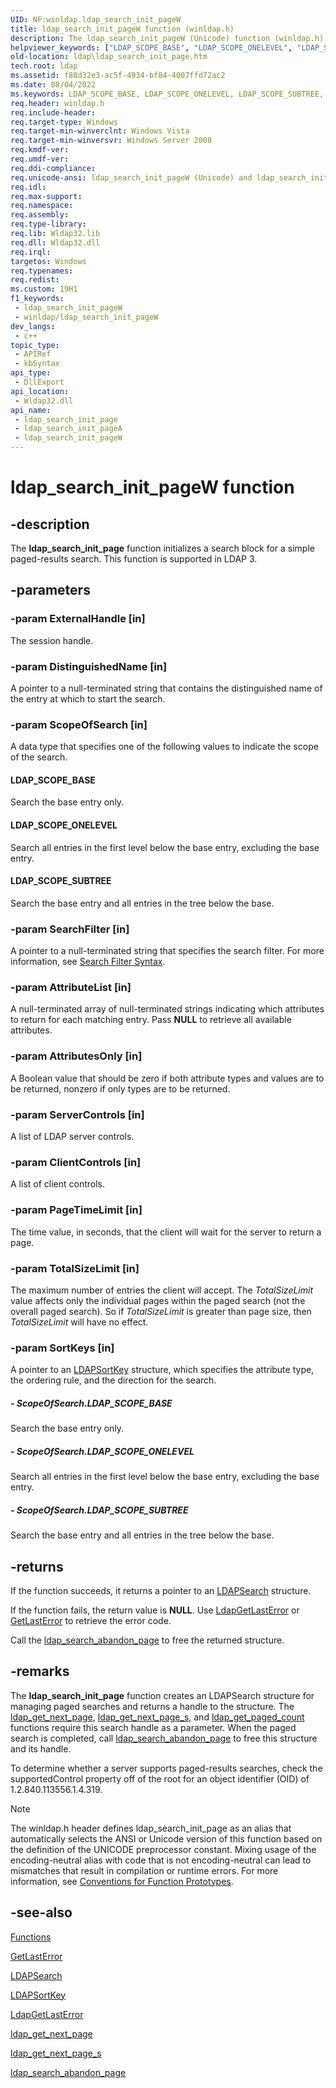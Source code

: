 ```yaml
---
UID: NF:winldap.ldap_search_init_pageW
title: ldap_search_init_pageW function (winldap.h)
description: The ldap_search_init_pageW (Unicode) function (winldap.h) initializes a search block for a simple paged-results search.
helpviewer_keywords: ["LDAP_SCOPE_BASE", "LDAP_SCOPE_ONELEVEL", "LDAP_SCOPE_SUBTREE", "_ldap_ldap_search_init_page", "ldap.ldap__search__init__page", "ldap.ldap_search_init_page", "ldap_search_init_page", "ldap_search_init_page function [LDAP]", "ldap_search_init_pageW", "winldap/ldap_search_init_page", "winldap/ldap_search_init_pageW"]
old-location: ldap\ldap_search_init_page.htm
tech.root: ldap
ms.assetid: f88d32e3-ac5f-4934-bf84-4007ffd72ac2
ms.date: 08/04/2022
ms.keywords: LDAP_SCOPE_BASE, LDAP_SCOPE_ONELEVEL, LDAP_SCOPE_SUBTREE, _ldap_ldap_search_init_page, ldap.ldap__search__init__page, ldap.ldap_search_init_page, ldap_search_init_page, ldap_search_init_page function [LDAP], ldap_search_init_pageA, ldap_search_init_pageW, winldap/ldap_search_init_page, winldap/ldap_search_init_pageA, winldap/ldap_search_init_pageW
req.header: winldap.h
req.include-header: 
req.target-type: Windows
req.target-min-winverclnt: Windows Vista
req.target-min-winversvr: Windows Server 2008
req.kmdf-ver: 
req.umdf-ver: 
req.ddi-compliance: 
req.unicode-ansi: ldap_search_init_pageW (Unicode) and ldap_search_init_pageA (ANSI)
req.idl: 
req.max-support: 
req.namespace: 
req.assembly: 
req.type-library: 
req.lib: Wldap32.lib
req.dll: Wldap32.dll
req.irql: 
targetos: Windows
req.typenames: 
req.redist: 
ms.custom: 19H1
f1_keywords:
 - ldap_search_init_pageW
 - winldap/ldap_search_init_pageW
dev_langs:
 - c++
topic_type:
 - APIRef
 - kbSyntax
api_type:
 - DllExport
api_location:
 - Wldap32.dll
api_name:
 - ldap_search_init_page
 - ldap_search_init_pageA
 - ldap_search_init_pageW
---
```


# ldap_search_init_pageW function


## -description

The <b>ldap_search_init_page</b> function initializes a search block for a simple paged-results search. This function is supported in LDAP 3.

## -parameters

### -param ExternalHandle [in]

The session handle.

### -param DistinguishedName [in]

A pointer to a null-terminated string that contains the distinguished name of the entry at which to start the search.

### -param ScopeOfSearch [in]

A data type that specifies one of the following values to indicate the scope of the search.



#### LDAP_SCOPE_BASE

Search the base entry only.



#### LDAP_SCOPE_ONELEVEL

Search all entries in the first level below the base entry, excluding the base entry.



#### LDAP_SCOPE_SUBTREE

Search the base entry and all entries in the tree below the base.

### -param SearchFilter [in]

A pointer to a null-terminated string that specifies the search filter. For more information, see 
<a href="/windows/desktop/ADSI/search-filter-syntax">Search Filter Syntax</a>.

### -param AttributeList [in]

A null-terminated array of null-terminated strings indicating which attributes to return for each matching entry. Pass <b>NULL</b> to retrieve all available attributes.

### -param AttributesOnly [in]

A Boolean value that should be zero if both attribute types and values are to be returned, nonzero if only types are to be returned.

### -param ServerControls [in]

A list of LDAP server controls.

### -param ClientControls [in]

A list of client controls.

### -param PageTimeLimit [in]

The time value, in seconds, that the client will wait for the server to return a page.

### -param TotalSizeLimit [in]

The maximum number of entries the client will accept.  The <i>TotalSizeLimit</i> value affects only the individual pages within the paged search (not the overall paged search).  So if <i>TotalSizeLimit</i> is greater than page size, then <i>TotalSizeLimit</i> will have no effect.

### -param SortKeys [in]

A pointer to an 
<a href="/previous-versions/windows/desktop/api/winldap/ns-winldap-ldapsortkeya">LDAPSortKey</a> structure, which specifies the attribute type, the ordering rule, and the direction for the search.


##### - ScopeOfSearch.LDAP_SCOPE_BASE

Search the base entry only.


##### - ScopeOfSearch.LDAP_SCOPE_ONELEVEL

Search all entries in the first level below the base entry, excluding the base entry.


##### - ScopeOfSearch.LDAP_SCOPE_SUBTREE

Search the base entry and all entries in the tree below the base.

## -returns

If the function succeeds, it returns a pointer to an 
<a href="/previous-versions/windows/desktop/legacy/aa366129(v=vs.85)">LDAPSearch</a> structure.

If the function fails, the return value is <b>NULL</b>. Use 
<a href="/previous-versions/windows/desktop/api/winldap/nf-winldap-ldapgetlasterror">LdapGetLastError</a> or 
<a href="/windows/desktop/api/errhandlingapi/nf-errhandlingapi-getlasterror">GetLastError</a> to retrieve the error code.

Call the <a href="/previous-versions/windows/desktop/api/winldap/nf-winldap-ldap_search_abandon_page">ldap_search_abandon_page</a> to free the returned structure.

## -remarks

The 
<b>ldap_search_init_page</b> function creates an LDAPSearch structure for managing paged searches and returns a handle to the structure. The 
<a href="/previous-versions/windows/desktop/api/winldap/nf-winldap-ldap_get_next_page">ldap_get_next_page</a>, 
<a href="/previous-versions/windows/desktop/api/winldap/nf-winldap-ldap_get_next_page_s">ldap_get_next_page_s</a>, and 
<a href="/previous-versions/windows/desktop/api/winldap/nf-winldap-ldap_get_paged_count">ldap_get_paged_count</a> functions require this search handle as a parameter. When the paged search is completed, call 
<a href="/previous-versions/windows/desktop/api/winldap/nf-winldap-ldap_search_abandon_page">ldap_search_abandon_page</a> to free this structure and its handle.

To determine whether a server supports paged-results searches, check the supportedControl property off of the root for an object identifier (OID) of 1.2.840.113556.1.4.319.





> [!NOTE]
> The winldap.h header defines ldap_search_init_page as an alias that automatically selects the ANSI or Unicode version of this function based on the definition of the UNICODE preprocessor constant. Mixing usage of the encoding-neutral alias with code that is not encoding-neutral can lead to mismatches that result in compilation or runtime errors. For more information, see [Conventions for Function Prototypes](/windows/win32/intl/conventions-for-function-prototypes).

## -see-also

<a href="/previous-versions/windows/desktop/ldap/functions">Functions</a>



<a href="/windows/desktop/api/errhandlingapi/nf-errhandlingapi-getlasterror">GetLastError</a>



<a href="/previous-versions/windows/desktop/legacy/aa366129(v=vs.85)">LDAPSearch</a>



<a href="/previous-versions/windows/desktop/api/winldap/ns-winldap-ldapsortkeya">LDAPSortKey</a>



<a href="/previous-versions/windows/desktop/api/winldap/nf-winldap-ldapgetlasterror">LdapGetLastError</a>



<a href="/previous-versions/windows/desktop/api/winldap/nf-winldap-ldap_get_next_page">ldap_get_next_page</a>



<a href="/previous-versions/windows/desktop/api/winldap/nf-winldap-ldap_get_next_page_s">ldap_get_next_page_s</a>



<a href="/previous-versions/windows/desktop/api/winldap/nf-winldap-ldap_search_abandon_page">ldap_search_abandon_page</a>
